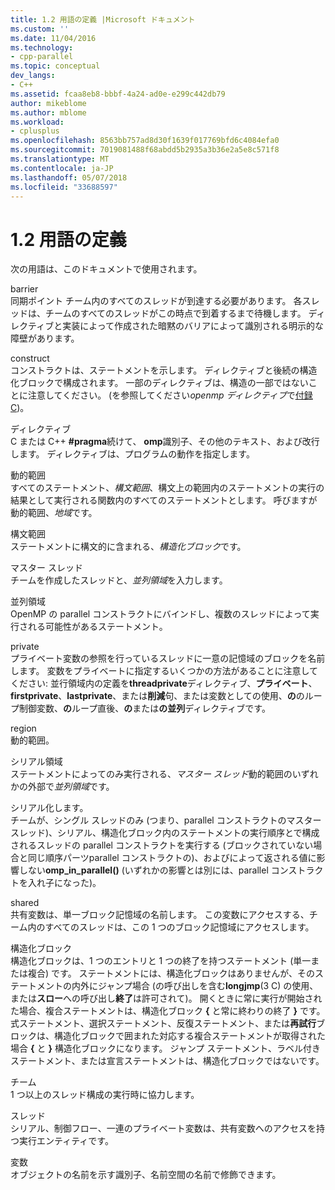 ```yaml
---
title: 1.2 用語の定義 |Microsoft ドキュメント
ms.custom: ''
ms.date: 11/04/2016
ms.technology:
- cpp-parallel
ms.topic: conceptual
dev_langs:
- C++
ms.assetid: fcaa8eb8-bbbf-4a24-ad0e-e299c442db79
author: mikeblome
ms.author: mblome
ms.workload:
- cplusplus
ms.openlocfilehash: 8563bb757ad8d30f1639f017769bfd6c4084efa0
ms.sourcegitcommit: 7019081488f68abdd5b2935a3b36e2a5e8c571f8
ms.translationtype: MT
ms.contentlocale: ja-JP
ms.lasthandoff: 05/07/2018
ms.locfileid: "33688597"
---
```

# <a name="12-definition-of-terms"></a>1.2 用語の定義
次の用語は、このドキュメントで使用されます。  
  
 barrier  
 同期ポイント チーム内のすべてのスレッドが到達する必要があります。  各スレッドは、チームのすべてのスレッドがこの時点で到着するまで待機します。 ディレクティブと実装によって作成された暗黙のバリアによって識別される明示的な障壁があります。  
  
 construct  
 コンストラクトは、ステートメントを示します。 ディレクティブと後続の構造化ブロックで構成されます。 一部のディレクティブは、構造の一部ではないことに注意してください。 (を参照してください*openmp ディレクティブ*で[付録 C](../../parallel/openmp/c-openmp-c-and-cpp-grammar.md))。  
  
 ディレクティブ  
 C または C++ **#pragma**続けて、 **omp**識別子、その他のテキスト、および改行します。 ディレクティブは、プログラムの動作を指定します。  
  
 動的範囲  
 すべてのステートメント、*構文範囲*、構文上の範囲内のステートメントの実行の結果として実行される関数内のすべてのステートメントとします。 呼びますが動的範囲、*地域*です。  
  
 構文範囲  
 ステートメントに構文的に含まれる、*構造化ブロック*です。  
  
 マスター スレッド  
 チームを作成したスレッドと、*並列領域*を入力します。  
  
 並列領域  
 OpenMP の parallel コンストラクトにバインドし、複数のスレッドによって実行される可能性があるステートメント。  
  
 private  
 プライベート変数の参照を行っているスレッドに一意の記憶域のブロックを名前します。 変数をプライベートに指定するいくつかの方法があることに注意してください: 並行領域内の定義を**threadprivate**ディレクティブ、**プライベート**、 **firstprivate**、**lastprivate**、または**削減**句、または変数としての使用、**の**のループ制御変数、**の**ループ直後、**の**または**の並列**ディレクティブです。  
  
 region  
 動的範囲。  
  
 シリアル領域  
 ステートメントによってのみ実行される、*マスター スレッド*動的範囲のいずれかの外部で*並列領域*です。  
  
 シリアル化します。  
 チームが、シングル スレッドのみ (つまり、parallel コンストラクトのマスター スレッド)、シリアル、構造化ブロック内のステートメントの実行順序とで構成されるスレッドの parallel コンストラクトを実行する (ブロックされていない場合と同じ順序パーツparallel コンストラクトの)、およびによって返される値に影響しない**omp_in_parallel()** (いずれかの影響とは別には、parallel コンストラクトを入れ子になった)。  
  
 shared  
 共有変数は、単一ブロック記憶域の名前します。 この変数にアクセスする、チーム内のすべてのスレッドは、この 1 つのブロック記憶域にアクセスします。  
  
 構造化ブロック  
 構造化ブロックは、1 つのエントリと 1 つの終了を持つステートメント (単一または複合) です。 ステートメントには、構造化ブロックはありませんが、そのステートメントの内外にジャンプ場合 (の呼び出しを含む**longjmp**(3 C) の使用、または**スロー**への呼び出し**終了**は許可されて)。 開くときに常に実行が開始された場合、複合ステートメントは、構造化ブロック **{** と常に終わりの終了 **}** です。 式ステートメント、選択ステートメント、反復ステートメント、または**再試行**ブロックは、構造化ブロックで囲まれた対応する複合ステートメントが取得された場合 **{** と **}** 構造化ブロックになります。 ジャンプ ステートメント、ラベル付きステートメント、または宣言ステートメントは、構造化ブロックではないです。  
  
 チーム  
 1 つ以上のスレッド構成の実行時に協力します。  
  
 スレッド  
 シリアル、制御フロー、一連のプライベート変数は、共有変数へのアクセスを持つ実行エンティティです。  
  
 変数  
 オブジェクトの名前を示す識別子、名前空間の名前で修飾できます。